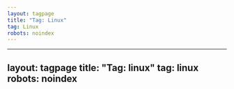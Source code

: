 ```yaml
---
layout: tagpage
title: "Tag: Linux"
tag: Linux
robots: noindex
---
```

---
layout: tagpage
title: "Tag: linux"
tag: linux
robots: noindex
---
